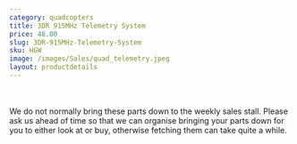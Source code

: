 ```yaml
---
category: quadcopters
title: 3DR 915MHz Telemetry System
price: 48.00
slug: 3DR-915MHz-Telemetry-System
sku: HGW
image: /images/Sales/quad_telemetry.jpeg
layout: productdetails
---
```


<br><br>We do not normally bring these parts down to the weekly sales stall. Please ask us ahead of time so that we can organise bringing your parts down for you to either look at or buy, otherwise fetching them can take quite a while.

